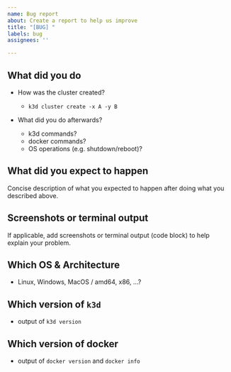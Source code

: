 ```yaml
---
name: Bug report
about: Create a report to help us improve
title: "[BUG] "
labels: bug
assignees: ''

---
```


## What did you do

- How was the cluster created?
  - `k3d cluster create -x A -y B`

- What did you do afterwards?
  - k3d commands?
  - docker commands?
  - OS operations (e.g. shutdown/reboot)?

## What did you expect to happen

Concise description of what you expected to happen after doing what you described above.

## Screenshots or terminal output

If applicable, add screenshots or terminal output (code block) to help explain your problem.

## Which OS & Architecture

- Linux, Windows, MacOS / amd64, x86, ...?

## Which version of `k3d`

- output of `k3d version`

## Which version of docker

- output of `docker version` and `docker info`
